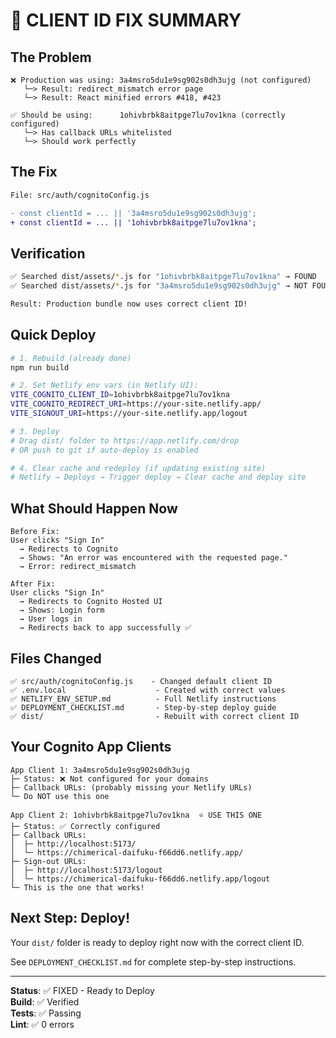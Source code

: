 # 🔧 CLIENT ID FIX SUMMARY

## The Problem
```
❌ Production was using: 3a4msro5du1e9sg902s0dh3ujg (not configured)
   └─> Result: redirect_mismatch error page
   └─> Result: React minified errors #418, #423

✅ Should be using:      1ohivbrbk8aitpge7lu7ov1kna (correctly configured)
   └─> Has callback URLs whitelisted
   └─> Should work perfectly
```

## The Fix
```diff
File: src/auth/cognitoConfig.js

- const clientId = ... || '3a4msro5du1e9sg902s0dh3ujg';
+ const clientId = ... || '1ohivbrbk8aitpge7lu7ov1kna';
```

## Verification
```bash
✅ Searched dist/assets/*.js for "1ohivbrbk8aitpge7lu7ov1kna" → FOUND
✅ Searched dist/assets/*.js for "3a4msro5du1e9sg902s0dh3ujg" → NOT FOUND

Result: Production bundle now uses correct client ID!
```

## Quick Deploy
```bash
# 1. Rebuild (already done)
npm run build

# 2. Set Netlify env vars (in Netlify UI):
VITE_COGNITO_CLIENT_ID=1ohivbrbk8aitpge7lu7ov1kna
VITE_COGNITO_REDIRECT_URI=https://your-site.netlify.app/
VITE_SIGNOUT_URI=https://your-site.netlify.app/logout

# 3. Deploy
# Drag dist/ folder to https://app.netlify.com/drop
# OR push to git if auto-deploy is enabled

# 4. Clear cache and redeploy (if updating existing site)
# Netlify → Deploys → Trigger deploy → Clear cache and deploy site
```

## What Should Happen Now
```
Before Fix:
User clicks "Sign In"
  → Redirects to Cognito
  → Shows: "An error was encountered with the requested page."
  → Error: redirect_mismatch

After Fix:
User clicks "Sign In"
  → Redirects to Cognito Hosted UI
  → Shows: Login form
  → User logs in
  → Redirects back to app successfully ✅
```

## Files Changed
```
✅ src/auth/cognitoConfig.js    - Changed default client ID
✅ .env.local                    - Created with correct values
✅ NETLIFY_ENV_SETUP.md          - Full Netlify instructions
✅ DEPLOYMENT_CHECKLIST.md       - Step-by-step deploy guide
✅ dist/                         - Rebuilt with correct client ID
```

## Your Cognito App Clients
```
App Client 1: 3a4msro5du1e9sg902s0dh3ujg
├─ Status: ❌ Not configured for your domains
├─ Callback URLs: (probably missing your Netlify URLs)
└─ Do NOT use this one

App Client 2: 1ohivbrbk8aitpge7lu7ov1kna  ⭐ USE THIS ONE
├─ Status: ✅ Correctly configured
├─ Callback URLs: 
│  ├─ http://localhost:5173/
│  └─ https://chimerical-daifuku-f66dd6.netlify.app/
├─ Sign-out URLs:
│  ├─ http://localhost:5173/logout
│  └─ https://chimerical-daifuku-f66dd6.netlify.app/logout
└─ This is the one that works!
```

## Next Step: Deploy!
Your `dist/` folder is ready to deploy right now with the correct client ID.

See `DEPLOYMENT_CHECKLIST.md` for complete step-by-step instructions.

---
**Status**: ✅ FIXED - Ready to Deploy  
**Build**: ✅ Verified  
**Tests**: ✅ Passing  
**Lint**: ✅ 0 errors
